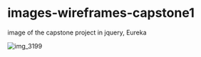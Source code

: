 # images-wireframes-capstone1

image of the capstone project in jquery, Eureka

![img_3199](https://cloud.githubusercontent.com/assets/22225093/20653886/97a1634e-b4c8-11e6-83f7-dbf84364510c.JPG)
